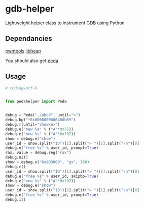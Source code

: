 # gdb-helper
Lightweight helper class to instrument GDB using Python


## Dependancies
[pwntools](https://github.com/Gallopsled/pwntools)
[libheap](https://github.com/cloudburst/libheap)

You should also get [peda](https://github.com/longld/peda)


## Usage
```python
# coding=utf-8


from pedahelper import Peda


debug = Peda("./abcd", until=">")
debug.bp("*0x0000000000400b69")
debug.r(until="show\n>")
debug.e("new %s" % ("A"*0x75))
debug.e("new %s" % ("A"*0x107))
show = debug.e("show")
user_id = show.split("ID")[1].split("= ")[1].split("\n")[0]
debug.e("free %s" % user_id, prompt=True)
rax, value = debug.reg("rax")
debug.ni()
show = debug.x("0x603000", "gx", 100)
debug.c()
user_id = show.split("ID")[1].split("= ")[1].split("\n")[0]
debug.e("free %s" % user_id, skipbp=True)
debug.e("new %s" % ("A"*0x107))
show = debug.e("show")
user_id = show.split("ID")[1].split("= ")[1].split("\n")[0]
debug.e("free %s" % user_id, prompt=True)
debug.i()
```

